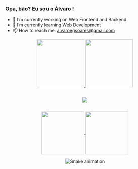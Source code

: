 ### Opa, bão? Eu sou o Álvaro !
<!--
perfil
-->
- 🔭 I’m currently working on Web Frontend and Backend
- 🌱 I’m currently learning Web Development
- 📫 How to reach me: alvaroegsoares@gmail.com

<div align="center">
  <a href="https://github.com/alvarosoaress">
    <img height="150em"
      src="https://github-readme-stats.vercel.app/api?username=alvarosoaress&show_icons=true&theme=dracula" />
    <img height="150em"
      src="https://github-readme-stats.vercel.app/api/top-langs/?username=alvarosoaress&layout=compact&langs_count=7&theme=dracula" />

##

<!--
Redes sociais
-->

<div>
  <a href="https://www.linkedin.com/in/alvaroegsoares/" target="_blank">
    <img src="https://img.shields.io/badge/LinkedIn-0077B5?style=for-the-badge&logo=linkedin&logoColor=white"></a>
</div>

##
<!--
Projetos recentes
-->
<div align="center">
  <a href="https://github.com/Vitor-S/Horto-Codes">
    <img height="135em" align="center"
      src="https://github-readme-stats.vercel.app/api/pin/?username=Vitor-S&repo=Horto-Codes&theme=dracula" />
  </a>
  <a href="https://github.com/ICEI-PUC-Minas-PMV-ADS/pmv-ads-2022-2-e1-proj-web-t4-filmes">
    <img height="135em" align="center"
      src="https://github-readme-stats.vercel.app/api/pin/?username=ICEI-PUC-Minas-PMV-ADS&repo=pmv-ads-2022-2-e1-proj-web-t4-filmes&theme=dracula" />
  </a>
</div>
    
![Snake animation](https://github.com/alvarosoaress/alvarosoaress/blob/output/github-contribution-grid-snake.svg)
  
</div>
